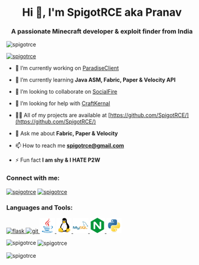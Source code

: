 <h1 align="center">Hi 👋, I'm SpigotRCE aka Pranav</h1>
<h3 align="center">A passionate Minecraft developer & exploit finder from India</h3>

<p align="left"> <img src="https://komarev.com/ghpvc/?username=spigotrce&label=Profile%20views&color=0e75b6&style=flat" alt="spigotrce" /> </p>

<p align="left"> <a href="https://github.com/ryo-ma/github-profile-trophy"><img src="https://github-profile-trophy.vercel.app/?username=spigotrce" alt="spigotrce" /></a> </p>

- 🔭 I’m currently working on [ParadiseClient](https://github.com/Hydrogen-Developments/ParadiseClient-X/)

- 🌱 I’m currently learning **Java ASM, Fabric, Paper & Velocity API**

- 👯 I’m looking to collaborate on [SocialFire](https://github.com/SpigotRCE/SocialFire)

- 🤝 I’m looking for help with [CraftKernal](https://github.com/SpigotRCE/CraftKernal)

- 👨‍💻 All of my projects are available at [https://github.com/SpigotRCE/](https://github.com/SpigotRCE/)

- 💬 Ask me about **Fabric, Paper & Velocity**

- 📫 How to reach me **spigotrce@gmail.com**

- ⚡ Fun fact **I am shy & I HATE P2W**

<h3 align="left">Connect with me:</h3>
<p align="left">
<a href="https://www.youtube.com/c/spigotrce" target="blank"><img align="center" src="https://raw.githubusercontent.com/rahuldkjain/github-profile-readme-generator/master/src/images/icons/Social/youtube.svg" alt="spigotrce" height="30" width="40" /></a>
<a href="https://discord.gg/spigotrce" target="blank"><img align="center" src="https://raw.githubusercontent.com/rahuldkjain/github-profile-readme-generator/master/src/images/icons/Social/discord.svg" alt="spigotrce" height="30" width="40" /></a>
</p>

<h3 align="left">Languages and Tools:</h3>
<p align="left"> <a href="https://flask.palletsprojects.com/" target="_blank" rel="noreferrer"> <img src="https://www.vectorlogo.zone/logos/pocoo_flask/pocoo_flask-icon.svg" alt="flask" width="40" height="40"/> </a> <a href="https://git-scm.com/" target="_blank" rel="noreferrer"> <img src="https://www.vectorlogo.zone/logos/git-scm/git-scm-icon.svg" alt="git" width="40" height="40"/> </a> <a href="https://www.java.com" target="_blank" rel="noreferrer"> <img src="https://raw.githubusercontent.com/devicons/devicon/master/icons/java/java-original.svg" alt="java" width="40" height="40"/> </a> <a href="https://www.linux.org/" target="_blank" rel="noreferrer"> <img src="https://raw.githubusercontent.com/devicons/devicon/master/icons/linux/linux-original.svg" alt="linux" width="40" height="40"/> </a> <a href="https://www.mysql.com/" target="_blank" rel="noreferrer"> <img src="https://raw.githubusercontent.com/devicons/devicon/master/icons/mysql/mysql-original-wordmark.svg" alt="mysql" width="40" height="40"/> </a> <a href="https://www.nginx.com" target="_blank" rel="noreferrer"> <img src="https://raw.githubusercontent.com/devicons/devicon/master/icons/nginx/nginx-original.svg" alt="nginx" width="40" height="40"/> </a> <a href="https://www.python.org" target="_blank" rel="noreferrer"> <img src="https://raw.githubusercontent.com/devicons/devicon/master/icons/python/python-original.svg" alt="python" width="40" height="40"/> </a> </p>

<p><img align="left" src="https://github-readme-stats.vercel.app/api/top-langs?username=spigotrce&show_icons=true&locale=en&layout=compact" alt="spigotrce" /></p>

<p>&nbsp;<img align="center" src="https://github-readme-stats.vercel.app/api?username=spigotrce&show_icons=true&locale=en" alt="spigotrce" /></p>

<p><img align="center" src="https://github-readme-streak-stats.herokuapp.com/?user=spigotrce&" alt="spigotrce" /></p>

